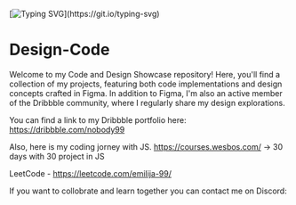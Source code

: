 [![Typing SVG](https://readme-typing-svg.demolab.com/?lines=Hi+,+my+name+is+Emilija+.;I'm+here+to+pursue+my+dreams+come+true.)](https://git.io/typing-svg)

# Design-Code
Welcome to my Code and Design Showcase repository!
Here, you'll find a collection of my projects, featuring both code implementations and design concepts crafted in Figma.
In addition to Figma, I'm also an active member of the Dribbble community, where I regularly share my design explorations. 

You can find a link to my Dribbble portfolio here: 
https://dribbble.com/nobody99

Also, here is my coding jorney with JS.
https://courses.wesbos.com/ -> 30 days with 30 project in JS

LeetCode - https://leetcode.com/emilija-99/

If you want to collobrate and learn together you can contact me on Discord:



